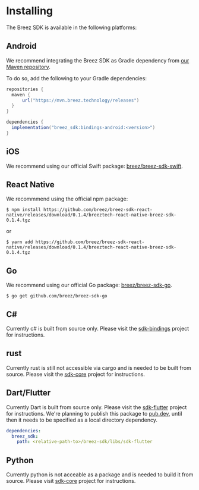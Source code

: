 # Installing

The Breez SDK is available in the following platforms:

## Android

We recommend integrating the Breez SDK as Gradle dependency from [our Maven repository](https://mvn.breez.technology/releases).

To do so, add the following to your Gradle dependencies:

```gradle
repositories {
  maven {
      url("https://mvn.breez.technology/releases")
  }
}

dependencies {
  implementation("breez_sdk:bindings-android:<version>")
}
```

## iOS

We recommend using our official Swift package: [breez/breez-sdk-swift](https://github.com/breez/breez-sdk-swift).

## React Native

We recommmend using the official npm package:

```console
$ npm install https://github.com/breez/breez-sdk-react-native/releases/download/0.1.4/breeztech-react-native-breez-sdk-0.1.4.tgz
```
or
```console
$ yarn add https://github.com/breez/breez-sdk-react-native/releases/download/0.1.4/breeztech-react-native-breez-sdk-0.1.4.tgz
```

## Go

We recommend using our official Go package: [breez/breez-sdk-go](https://github.com/breez/breez-sdk-go).

```console
$ go get github.com/breez/breez-sdk-go
```

## C#

Currently c# is built from source only. Please visit the [sdk-bindings](https://github.com/breez/breez-sdk/tree/main/libs/sdk-bindings#c) project for instructions.

## rust

Currently rust is still not accessible via cargo and is needed to be built from source. Please visit the [sdk-core](https://github.com/breez/breez-sdk/tree/main/libs/sdk-core) project for instructions.

## Dart/Flutter
Currently Dart is built from source only. Please visit the [sdk-flutter](https://github.com/breez/breez-sdk/tree/main/libs/sdk-flutter#readme) project for instructions. We're planning to publish this package to [pub.dev](https://pub.dev/), until then it needs to be specified as a local directory dependency.

```yaml
dependencies:
  breez_sdk:
    path: <relative-path-to>/breez-sdk/libs/sdk-flutter
```
## Python

Currently python is not acceable as a package and is needed to build it from source. Please visit [sdk-core](https://github.com/breez/breez-sdk/tree/main/libs/sdk-bindings#python) project for instructions.
